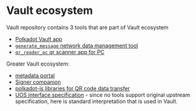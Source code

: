 # Vault ecosystem

Vault repository contains 3 tools that are part of Vault ecosystem

- [Polkadot Vault app](https://github.com/paritytech/parity-signer)
- [`generate_message` network data management tool](https://github.com/paritytech/parity-signer/tree/master/rust/generate_message)
- [`qr_reader_pc` qr scanner app for PC](https://github.com/paritytech/parity-signer/tree/master/rust/generate_message)

Greater Vault ecosystem:

- [metadata portal](https://github.com/paritytech/metadata-portal)
- [Signer companion](https://github.com/paritytech/parity-signer-companion)
- [polkadot-js libraries for QR code data transfer](https://github.com/polkadot-js/apps)
- [UOS interface specification](https://github.com/varovainen/parity-signer/blob/2022-05-25-uos/docs/src/development/UOS.md) - since no tools support original upstream specification, here is standard interpretation that is used in Vault.

